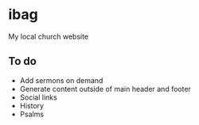 # ibag
My local church website

## To do

* Add sermons on demand
* Generate content outside of main header and footer 
* Social links
* History
* Psalms
